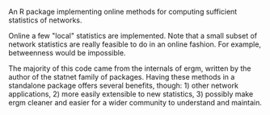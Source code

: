 An R package implementing online methods for computing sufficient
statistics of networks.

Online a few "local" statistics are implemented. Note that a small
subset of network statistics are really feasible to do in an online
fashion.  For example, betweenness would be impossible.

The majority of this code came from the internals of ergm, written by
the author of the statnet family of packages.  Having these methods in
a standalone package offers several benefits, though: 1) other network
applications, 2) more easily extensible to new statistics, 3) possibly
make ergm cleaner and easier for a wider community to understand and
maintain.

